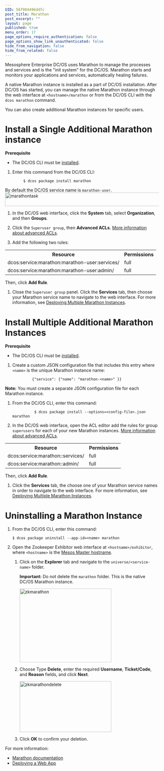 ```yaml
---
UID: 56f984496ddfc
post_title: Marathon
post_excerpt: ""
layout: page
published: true
menu_order: 17
page_options_require_authentication: false
page_options_show_link_unauthenticated: false
hide_from_navigation: false
hide_from_related: false
---
```


Mesosphere Enterprise DC/OS uses Marathon to manage the processes and services and is the "init system" for the DC/OS. Marathon starts and monitors your applications and services, automatically healing failures.

A native Marathon instance is installed as a part of DC/OS installation. After DC/OS has started, you can manage the native Marathon instance through the web interface at `<hostname>/marathon` or from the DC/OS CLI with the `dcos marathon` command.

You can also create additional Marathon instances for specific users. 

# Install a Single Additional Marathon instance

**Prerequisite**

*   The DC/OS CLI must be [installed][1].

1. Enter this command from the DC/OS CLI:
        
            $ dcos package install marathon

By default the DC/OS service name is `marathon-user`. <a href="/wp-content/uploads/2015/12/marathontask.png" rel="attachment wp-att-1410"><img src="/wp-content/uploads/2015/12/marathontask.png" alt="marathontask" width="709" height="44" class="alignnone size-full wp-image-1410" /></a>
                
1. In the DC/OS web interface, click the **System** tab, select **Organization**, and then **Groups**.

1. Click the `Superuser group`, then **Advanced ACLs**. [More information about advanced ACLs](https://docs.mesosphere.com/administration/security-and-authentication/advanced-acl/).

1. Add the following two rules:

<table class="table">
  <tr>
    <th>Resource</th>
    <th>Permissions</th>
  </tr>
  <tr>
    <td>dcos:service:marathon:marathon-user:services/</td>
    <td>full</td>
  </tr>
  <tr>
  	 <td>dcos:service:marathon:marathon-user:admin/</td>
  	 <td>full</td>
  </tr>
</table>

Then, click **Add Rule**.

1. Close the `Superuser group` panel. Click the **Services** tab, then choose your Marathon service name to navigate to the web interface. For more information, see [Deploying Multiple Marathon Instances][2].
        
# Install Multiple Additional Marathon Instances

**Prerequisite**

*   The DC/OS CLI must be [installed][1].      

1.  Create a custom JSON configuration file that includes this entry where `<name>` is the unique Marathon instance name:
            
                 {"service": {"name": "marathon-<name>" }}
                
**Note:** You must create a separate JSON configuration file for each Marathon instance.
        
1. From the DC/OS CLI, enter this command:
            
                 $ dcos package install --options=<config-file>.json marathon

1. In the DC/OS web interface, open the ACL editor add the rules for group `superusers` for each of your new Marathon instances. [More information about advanced ACLs](https://docs.mesosphere.com/administration/security-and-authentication/advanced-acl/).

<table class="table">
  <tr>
    <th>Resource</th>
    <th>Permissions</th>
  </tr>
  <tr>
    <td>dcos:service:marathon:<service-name>:services/</td>
    <td>full</td>
  </tr>
  <tr>
  	 <td>dcos:service:marathon:<service-name>:admin/</td>
  	 <td>full</td>
  </tr>
</table>

Then, click **Add Rule**.

1. Click the **Services** tab, the choose one of your Marathon service names in order to navigate to the web interface. For more information, see [Deploying Multiple Marathon Instances][2].

# Uninstalling a Marathon Instance

1.  From the DC/OS CLI, enter this command:

        $ dcos package uninstall --app-id=<name> marathon
        

2.  Open the Zookeeper Exhibitor web interface at `<hostname>/exhibitor`, where `<hostname>` is the [Mesos Master hostname][3].
    
    1.  Click on the **Explorer** tab and navigate to the `universe/<service-name>` folder.
        
        **Important:** Do not delete the `marathon` folder. This is the native DC/OS Marathon instance.
        
        <a href="/wp-content/uploads/2015/12/zkmarathon.png" rel="attachment wp-att-1407"><img src="/wp-content/uploads/2015/12/zkmarathon-600x482.png" alt="zkmarathon" width="300" height="241" class="alignnone size-medium wp-image-1407" /></a>
    
    2.  Choose Type **Delete**, enter the required **Username**, **Ticket/Code**, and **Reason** fields, and click **Next**.
        
        <a href="/wp-content/uploads/2015/12/zkmarathondelete.png" rel="attachment wp-att-1409"><img src="/wp-content/uploads/2015/12/zkmarathondelete-600x331.png" alt="zkmarathondelete" width="300" height="166" class="alignnone size-medium wp-image-1409" /></a>
    
    3.  Click **OK** to confirm your deletion.

For more information:

*   <a href="http://mesosphere.github.io/marathon/docs/" target="_blank">Marathon documentation</a>
*   [Deploying a Web App][4]

 [1]: /usage/cli/install/
 [2]: /usage/services/marathon/marathon-user-instance/
 [3]: /administration/installing/cloud/aws#launchdcos
 [4]: /tutorials/containerized-app/
